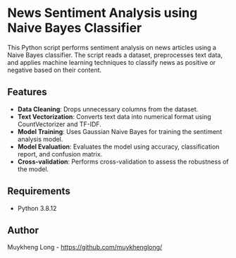 # News Sentiment Analysis using Naive Bayes Classifier

This Python script performs sentiment analysis on news articles using a Naive Bayes classifier. The script reads a dataset, preprocesses text data, and applies machine learning techniques to classify news as positive or negative based on their content.

## Features

- **Data Cleaning**: Drops unnecessary columns from the dataset.
- **Text Vectorization**: Converts text data into numerical format using CountVectorizer and TF-IDF.
- **Model Training**: Uses Gaussian Naive Bayes for training the sentiment analysis model.
- **Model Evaluation**: Evaluates the model using accuracy, classification report, and confusion matrix.
- **Cross-validation**: Performs cross-validation to assess the robustness of the model.

## Requirements

- Python 3.8.12

## Author

Muykheng Long - https://github.com/muykhenglong/
